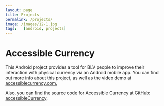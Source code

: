 ```yaml
---
layout: page
title: Projects
permalink: /projects/
image: /images/12-1.jpg
tags:   [android, projects]
---
```


# Accessible Currency

This Android project provides a tool for BLV people to improve their interaction with physical currency via an Android mobile app. You can find out more info about this project, as well as the video demo at [accessiblecurrency.com.](https://accessiblecurrency.com/)

Also, you can find the source code for Accessible Currency at GitHub: [accessibleCurrency](https://github.com/mauroLaine/accessibleCurrency).

